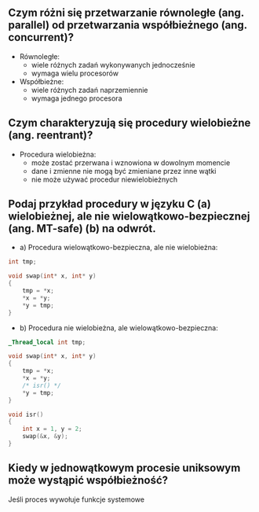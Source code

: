## Czym różni się przetwarzanie równoległe (ang. parallel) od przetwarzania współbieżnego (ang. concurrent)? 
- Równoległe:
    - wiele różnych zadań wykonywanych jednocześnie
    - wymaga wielu procesorów
- Współbieżne:
    - wiele różnych zadań naprzemiennie
    - wymaga jednego procesora

## Czym charakteryzują się procedury wielobieżne (ang. reentrant)?
- Procedura wielobieżna:
    - może zostać przerwana i wznowiona w dowolnym momencie
    - dane i zmienne nie mogą być zmieniane przez inne wątki
    - nie może używać procedur niewielobieżnych

## Podaj przykład procedury w języku C (a) wielobieżnej, ale nie wielowątkowo-bezpiecznej (ang. MT-safe) (b) na odwrót.
- a) Procedura wielowątkowo-bezpieczna, ale nie wielobieżna:
```C
int tmp;

void swap(int* x, int* y)
{
    tmp = *x;
    *x = *y;
    *y = tmp;
}
```

- b) Procedura nie wielobieżna, ale wielowątkowo-bezpieczna:
```C
_Thread_local int tmp;

void swap(int* x, int* y)
{
    tmp = *x;
    *x = *y;
    /* isr() */
    *y = tmp;    
}

void isr()
{
    int x = 1, y = 2;
    swap(&x, &y);
}
```

## Kiedy w jednowątkowym procesie uniksowym może wystąpić współbieżność?
Jeśli proces wywołuje funkcje systemowe